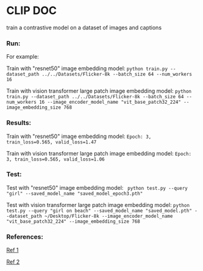 # CLIP DOC

train a contrastive model on a dataset of images and captions


### Run:

For example:

Train with "resnet50" image embedding model:
```python train.py --dataset_path ../../Datasets/Flicker-8k --batch_size 64 --num_workers 16```

Train with vision transformer large patch image embedding model:
```python train.py --dataset_path ../../Datasets/Flicker-8k --batch_size 64 --num_workers 16 --image_encoder_model_name "vit_base_patch32_224" --image_embedding_size 768```


### Results:

Train with "resnet50" image embedding model:
```Epoch: 3, train_loss=0.565, valid_loss=1.47```

Train with vision transformer large patch image embedding model:
```Epoch: 3, train_loss=0.565, valid_loss=1.06```

### Test:

Test with "resnet50" image embedding model:
``` python test.py --query "girl" --saved_model_name "saved_model_epoch3.pth"```

Test with vision transformer large patch image embedding model:
```python test.py --query "girl on beach" --saved_model_name "saved_model.pth" --dataset_path ~/Desktop/Flicker-8k --image_encoder_model_name "vit_base_patch32_224" --image_embedding_size 768```


### References:

[Ref 1](https://colab.research.google.com/drive/1hYHb0FTdKQCXZs3qCwVZnSuVGrZU2Z1w?usp=sharing)

[Ref 2](https://github.com/moein-shariatnia/OpenAI-CLIP)
